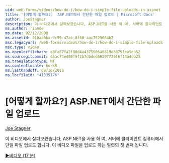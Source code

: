 ```yaml
---
uid: web-forms/videos/how-do-i/how-do-i-simple-file-uploads-in-aspnet
title: '[어떻게 할까요?]  ASP.NET에서 간단한 파일 업로드 | Microsoft Docs'
author: JoeStagner
description: 이 비디오에서 살펴보겠습니다, ASP.NET을 사용 하 여, 서버에 클라이언트 컴퓨터에서 단일 파일 업로드 합니다. 이 시리즈 업로드 중 첫 번째 됩니다...
ms.author: riande
ms.date: 02/12/2008
ms.assetid: 310aa6ba-dc99-47ac-8f68-aac7529664b2
msc.legacyurl: /web-forms/videos/how-do-i/how-do-i-simple-file-uploads-in-aspnet
msc.type: video
ms.openlocfilehash: e8fa57fa2f80d4a4375606a8819e86791ea5eb52
ms.sourcegitcommit: 45ac74e400f9f2b7dbded66297730f6f14a4eb25
ms.translationtype: MT
ms.contentlocale: ko-KR
ms.lasthandoff: 08/16/2018
ms.locfileid: "41835176"
---
```

<a name="how-do-i--simple-file-uploads-in-aspnet"></a>[어떻게 할까요?]  ASP.NET에서 간단한 파일 업로드
====================
[Joe Stagner](https://github.com/JoeStagner)

이 비디오에서 살펴보겠습니다, ASP.NET을 사용 하 여, 서버에 클라이언트 컴퓨터에서 단일 파일 업로드 합니다. 이 비디오 파일을 업로드 하는 일련의 첫 번째 됩니다.

[&#9654;비디오 (17 분)](https://channel9.msdn.com/Blogs/ASP-NET-Site-Videos/how-do-i-simple-file-uploads-in-aspnet)
